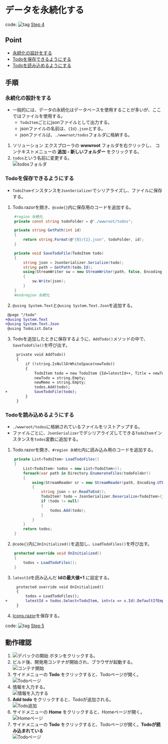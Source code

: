 # データを永続化する
code: ![tag](../Images/tag.png) [Step 4](https://github.com/04100149/TodoList/releases/tag/step4)  

## Point
- [永続化の設計をする](#%E6%B0%B8%E7%B6%9A%E5%8C%96%E3%81%AE%E8%A8%AD%E8%A8%88%E3%82%92%E3%81%99%E3%82%8B)
- [Todoを保存できるようにする](#todo%E3%82%92%E4%BF%9D%E5%AD%98%E3%81%A7%E3%81%8D%E3%82%8B%E3%82%88%E3%81%86%E3%81%AB%E3%81%99%E3%82%8B)
- [Todoを読み込めるようにする](#todo%E3%82%92%E8%AA%AD%E3%81%BF%E8%BE%BC%E3%82%81%E3%82%8B%E3%82%88%E3%81%86%E3%81%AB%E3%81%99%E3%82%8B)

## 手順
### 永続化の設計をする
- 一般的には、データの永続化はデータベースを使用することが多いが、ここではファイルを使用する。
  - `TodoItem`ごとにjsonファイルとして出力する。
  - jsonファイルの名前は、`{Id}.json`とする。
  - jsonファイルは、`./wwwroot/todos`フォルダに格納する。
1. ソリューション エクスプローラの **wwwroot** フォルダを右クリックし、 コンテキストメニューの **追加 - 新しいフォルダー** をクリックする。
1. `todos`という名前に変更する。  
![todosフォルダ](../Images/persistence-1.png)
### Todoを保存できるようにする
- `TodoItem`インスタンスを`JsonSerializer`でシリアライズし、ファイルに保存する。
1. Todo.razorを開き、`@code{}`内に保存用のコードを追加する。
```C#
    #region 永続化
    private const string todoFolder = @"./wwwroot/todos";

    private string GetPath(int id)
    {
        return string.Format(@"{0}/{1}.json", todoFolder, id);        
    }

    private void SaveTodoFile(TodoItem todo)
    {
        string json = JsonSerializer.Serialize(todo);
        string path = GetPath(todo.Id);
        using(StreamWriter sw = new StreamWriter(path, false, Encoding.UTF8))
        {
            sw.Write(json);
        }
    }
    #endregion 永続化
```
2. `@using System.Text`と`@using System.Text.Json`を追加する。
```diff
 @page "/todo"
+@using System.Text
+@using System.Text.Json
 @using TodoList.Data
```
3. Todoを追加したときに保存するように、`AddTodo()`メソッドの中で、`SaveTodoFile()`を呼び出す。
```diff
     private void AddTodo()
     {
         if (!string.IsNullOrWhiteSpace(newTodo))
         {
             TodoItem todo = new TodoItem {Id=latestId++, Title = newTodo, TargetDate = newDate, Memo=newMemo };
             newTodo = string.Empty;
             newMemo = string.Empty;
             todos.Add(todo);
+            SaveTodoFile(todo);
         }
     }
```
### Todoを読み込めるようにする
- `./wwwroot/todos`に格納されているファイルをリストアップする。
- ファイルごとに、`JsonSerializer`でデシリアライズしてできる`TodoItem`インスタンスを`todos`変数に追加する。
1. Todo.razorを開き、`#region 永続化`内に読み込み用のコードを追加する。
```C#
    private List<TodoItem> LoadTodoFiles()
    {
        List<TodoItem> todos = new List<TodoItem>();
        foreach(var path in Directory.EnumerateFiles(todoFolder))
        {
            using(StreamReader sr = new StreamReader(path, Encoding.UTF8))
            {
                string json = sr.ReadToEnd();
                TodoItem? todo = JsonSerializer.Deserialize<TodoItem>(json);
                if (todo != null)
                {
                    todos.Add(todo);
                }
            }
        }
        return todos;
    }
```
2. `@code{}`内に`OnInitialized()`を追加し、`LoadTodoFiles()`を呼び出す。
```C#
    protected override void OnInitialized()
    {
        todos = LoadTodoFiles();
    }
```
3. `latestId`を読み込んだ **Idの最大値+1** に設定する。
```diff
     protected override void OnInitialized()
     {
         todos = LoadTodoFiles();
+        latestId = todos.Select<TodoItem, int>(x => x.Id).DefaultIfEmpty().Max() + 1;
     }
```
4. [Icons.razor]()を保存する。

code: ![tag](../Images/tag.png) [Step 5](https://github.com/04100149/TodoList/releases/tag/step5)  

## 動作確認
1. ![デバックの開始](../Images/NewProject-6.png) ボタンをクリックする。  
1. ビルド後、開発用コンテナが開始され、ブラウザが起動する。  
![コンテナ開始](../Images/persistence-2.png)
1. サイドメニューの **Todo** をクリックすると、Todoページが開く。    
![Todoページ](../Images/persistence-3.png)
1. 情報を入力する。    
![情報を入力する](../Images/persistence-4.png)
1. **Add todo** をクリックすると、Todoが追加される。    
![Todo追加](../Images/persistence-5.png)
1. サイドメニューの **Home** をクリックすると、Homeページが開く。    
![Homeページ](../Images/persistence-6.png)
1. サイドメニューの **Todo** をクリックすると、Todoページが開く。**Todoが読み込まれている**    
![Todoページ](../Images/persistence-7.png)

